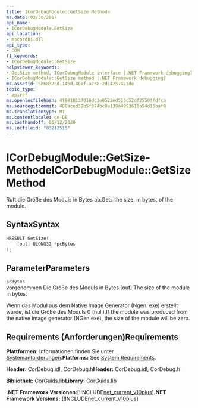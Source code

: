 ```yaml
---
title: ICorDebugModule::GetSize-Methode
ms.date: 03/30/2017
api_name:
- ICorDebugModule.GetSize
api_location:
- mscordbi.dll
api_type:
- COM
f1_keywords:
- ICorDebugModule::GetSize
helpviewer_keywords:
- GetSize method, ICorDebugModule interface [.NET Framework debugging]
- ICorDebugModule::GetSize method [.NET Framework debugging]
ms.assetid: 5c68375d-145d-46ef-a7c8-2dc4257472de
topic_type:
- apiref
ms.openlocfilehash: 4f9818137016dc3e0522ed516c52df2550ffdfca
ms.sourcegitcommit: 488aced39b5f374bc0a139a4993616a54d15baf0
ms.translationtype: MT
ms.contentlocale: de-DE
ms.lasthandoff: 05/12/2020
ms.locfileid: "83212515"
---
```

# <a name="icordebugmodulegetsize-method"></a><span data-ttu-id="e2802-102">ICorDebugModule::GetSize-Methode</span><span class="sxs-lookup"><span data-stu-id="e2802-102">ICorDebugModule::GetSize Method</span></span>
<span data-ttu-id="e2802-103">Ruft die Größe des Moduls in Bytes ab.</span><span class="sxs-lookup"><span data-stu-id="e2802-103">Gets the size, in bytes, of the module.</span></span>  
  
## <a name="syntax"></a><span data-ttu-id="e2802-104">Syntax</span><span class="sxs-lookup"><span data-stu-id="e2802-104">Syntax</span></span>  
  
```cpp  
HRESULT GetSize(  
    [out] ULONG32 *pcBytes  
);  
```  
  
## <a name="parameters"></a><span data-ttu-id="e2802-105">Parameter</span><span class="sxs-lookup"><span data-stu-id="e2802-105">Parameters</span></span>  
 `pcBytes`  
 <span data-ttu-id="e2802-106">vorgenommen Die Größe des Moduls in Bytes.</span><span class="sxs-lookup"><span data-stu-id="e2802-106">[out] The size of the module in bytes.</span></span>  
  
 <span data-ttu-id="e2802-107">Wenn das Modul aus dem Native Image Generator (Ngen. exe) erstellt wurde, ist die Größe des Moduls 0 (null).</span><span class="sxs-lookup"><span data-stu-id="e2802-107">If the module was produced from the native image generator (NGen.exe), the size of the module will be zero.</span></span>  
  
## <a name="requirements"></a><span data-ttu-id="e2802-108">Requirements (Anforderungen)</span><span class="sxs-lookup"><span data-stu-id="e2802-108">Requirements</span></span>  
 <span data-ttu-id="e2802-109">**Plattformen:** Informationen finden Sie unter [Systemanforderungen](../../get-started/system-requirements.md).</span><span class="sxs-lookup"><span data-stu-id="e2802-109">**Platforms:** See [System Requirements](../../get-started/system-requirements.md).</span></span>  
  
 <span data-ttu-id="e2802-110">**Header:** CorDebug.idl, CorDebug.h</span><span class="sxs-lookup"><span data-stu-id="e2802-110">**Header:** CorDebug.idl, CorDebug.h</span></span>  
  
 <span data-ttu-id="e2802-111">**Bibliothek:** CorGuids.lib</span><span class="sxs-lookup"><span data-stu-id="e2802-111">**Library:** CorGuids.lib</span></span>  
  
 <span data-ttu-id="e2802-112">**.NET Framework Versionen:**[!INCLUDE[net_current_v10plus](../../../../includes/net-current-v10plus-md.md)]</span><span class="sxs-lookup"><span data-stu-id="e2802-112">**.NET Framework Versions:** [!INCLUDE[net_current_v10plus](../../../../includes/net-current-v10plus-md.md)]</span></span>
